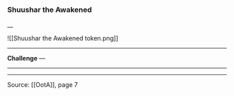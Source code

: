 ### Shuushar the Awakened
__

![[Shuushar the Awakened token.png]]


---

**Challenge** —

---


---

Source: [[OotA]], page 7